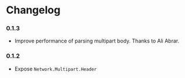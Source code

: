 # Changelog

### 0.1.3

* Improve performance of parsing multipart body. Thanks to Ali Abrar.

### 0.1.2

* Expose `Network.Multipart.Header`
